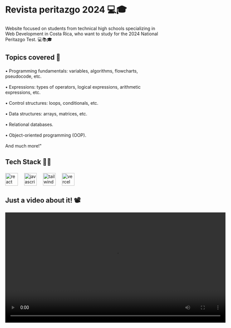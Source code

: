 <h1 align="left">Revista peritazgo 2024  💻🎓</h1>

###

<p align="left">Website focused on students from technical high schools specializing in Web Development in Costa Rica, who want to study for the 2024 National Peritazgo Test. 💻📚🎓</p>

###

<h2 align="left">Topics covered 👀</h2>

###

<p align="left">• Programming fundamentals: variables, algorithms, flowcharts, pseudocode, etc. <br><br>
• Expressions: types of operators, logical expressions, arithmetic expressions, etc. <br><br>
• Control structures: loops, conditionals, etc. <br><br>
• Data structures: arrays, matrices, etc. <br><br>
• Relational databases. <br><br> 
• Object-oriented programming (OOP). <br><br>
And much more!"</p>

###

<h2 align="left">Tech Stack 🧬🌌</h2>

###


###

<div align="left">
  <img src="https://skillicons.dev/icons?i=react" height="40" alt="react logo"  />
  <img width="12" />
  <img src="https://skillicons.dev/icons?i=js" height="40" alt="javascript logo"  />
  <img width="12" />
  <img src="https://skillicons.dev/icons?i=tailwind" height="40" alt="tailwindcss logo"  />
  <img width="12" />
  <img src="https://img.shields.io/badge/Vercel-000000?logo=vercel&logoColor=white&style=for-the-badge" height="40" alt="vercel logo"  />
</div>

###
<h2 align="left"> Just a video about it! 📽️</h2>
<video src="https://github.com/user-attachments/assets/05bae34c-a68d-4ed0-be11-3abd72a7efb3" width="700" />

<img src="https://github.com/user-attachments/assets/e35c47bc-f853-4607-a9b1-980bd17ebbd0" width="700">

###

